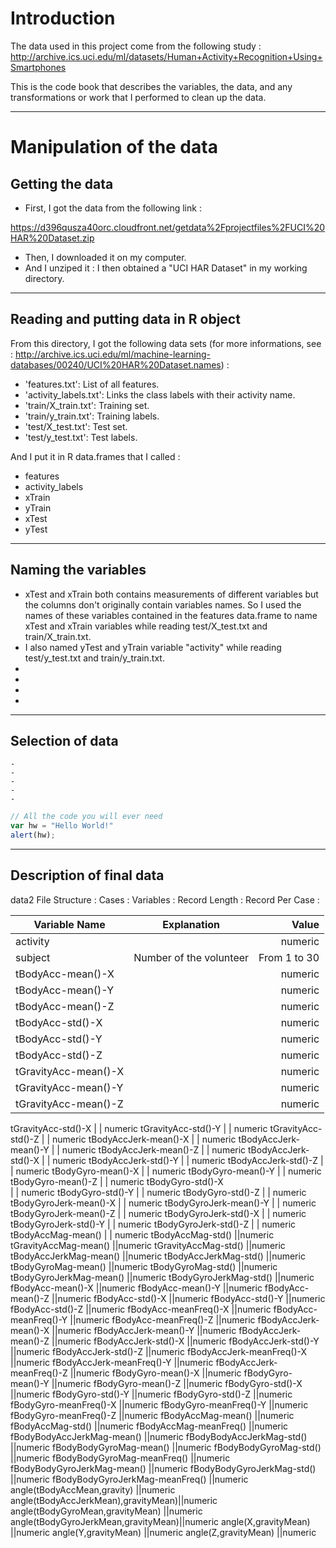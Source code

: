 # Introduction

The data used in this project come from the following study :
http://archive.ics.uci.edu/ml/datasets/Human+Activity+Recognition+Using+Smartphones

This is the code book that describes the variables, the data, and any transformations or work that I performed to clean up the data.

-----------------------------------------------------------

# Manipulation of the data

## Getting the data

* First, I got the data from the following link :

https://d396qusza40orc.cloudfront.net/getdata%2Fprojectfiles%2FUCI%20HAR%20Dataset.zip

* Then, I downloaded it on my computer.
* And I unziped it : I then obtained a "UCI HAR Dataset" in my working directory.

-----------------------------------------------------------

## Reading and putting data in R object

From this directory, I got the following data sets (for more informations, see : http://archive.ics.uci.edu/ml/machine-learning-databases/00240/UCI%20HAR%20Dataset.names) :
* 'features.txt': List of all features.
* 'activity_labels.txt': Links the class labels with their activity name.
* 'train/X_train.txt': Training set.
* 'train/y_train.txt': Training labels.
* 'test/X_test.txt': Test set.
* 'test/y_test.txt': Test labels.

And I put it in R data.frames that I called :
* features 
* activity_labels 
* xTrain
* yTrain
* xTest
* yTest 

-----------------------------------------------------------

## Naming the **variables**

* xTest and xTrain both contains measurements of different variables but the columns don't originally contain variables names. So I used the names of these variables contained in the
features data.frame to name xTest and xTrain variables while reading test/X_test.txt and train/X_train.txt.
* I also named yTest and yTrain variable "activity" while reading test/y_test.txt and train/y_train.txt.
*
*
*
*

-----------------------------------------------------------

## Selection of data
    -
    -
    -
    -
    -

```javascript
// All the code you will ever need
var hw = "Hello World!"
alert(hw);
```
-----------------------------------------------------------

## Description of final data

data2
File Structure :
Cases :
Variables :
Record Length :
Record Per Case : 

Variable Name                       | Explanation                     | Value 
--------------------------------    | ------------------------------- | ----------:
activity                            |                                 | numeric
subject                             | Number of the volunteer         | From 1 to 30
tBodyAcc-mean()-X                   |                                 | numeric
tBodyAcc-mean()-Y                   |                                 | numeric
tBodyAcc-mean()-Z                   |                                 | numeric
tBodyAcc-std()-X                    |                                 | numeric
tBodyAcc-std()-Y                    |                                 | numeric
tBodyAcc-std()-Z                    |                                 | numeric
tGravityAcc-mean()-X                |                                 | numeric
tGravityAcc-mean()-Y                |                                 | numeric
tGravityAcc-mean()-Z                |                                 | numeric
tGravityAcc-std()-X
                 |                                 | numeric
tGravityAcc-std()-Y
                 |                                 | numeric
tGravityAcc-std()-Z                 |                                 | numeric
tBodyAccJerk-mean()-X               |                                 | numeric
tBodyAccJerk-mean()-Y               |                                 | numeric
tBodyAccJerk-mean()-Z               |                                 | numeric
tBodyAccJerk-std()-X
                |                                 | numeric
tBodyAccJerk-std()-Y                |                                 | numeric
tBodyAccJerk-std()-Z                |                                 | numeric
tBodyGyro-mean()-X                  |                                 | numeric
tBodyGyro-mean()-Y                  |                                 | numeric
tBodyGyro-mean()-Z                  |                                 | numeric
tBodyGyro-std()-X    
               |                                 | numeric
tBodyGyro-std()-Y                   |                                 | numeric
tBodyGyro-std()-Z
                   |                                 | numeric
tBodyGyroJerk-mean()-X              |                                 | numeric
tBodyGyroJerk-mean()-Y              |                                 | numeric
tBodyGyroJerk-mean()-Z              |                                 | numeric
tBodyGyroJerk-std()-X
               |                                 | numeric
tBodyGyroJerk-std()-Y               |                                 | numeric
tBodyGyroJerk-std()-Z
               |                                 | numeric
tBodyAccMag-mean()                  |                                 | numeric
tBodyAccMag-std()
                   ||numeric
tGravityAccMag-mean()
               ||numeric
tGravityAccMag-std()
                ||numeric
tBodyAccJerkMag-mean()
              ||numeric
tBodyAccJerkMag-std()
               ||numeric
tBodyGyroMag-mean()
                 ||numeric
tBodyGyroMag-std()
                  ||numeric
tBodyGyroJerkMag-mean()             ||numeric
tBodyGyroJerkMag-std()
              ||numeric
fBodyAcc-mean()-X                   ||numeric
fBodyAcc-mean()-Y                   ||numeric
fBodyAcc-mean()-Z                   ||numeric
fBodyAcc-std()-X
                    ||numeric
fBodyAcc-std()-Y                    ||numeric
fBodyAcc-std()-Z
                    ||numeric
fBodyAcc-meanFreq()-X               ||numeric
fBodyAcc-meanFreq()-Y               ||numeric
fBodyAcc-meanFreq()-Z
               ||numeric
fBodyAccJerk-mean()-X
               ||numeric
fBodyAccJerk-mean()-Y               ||numeric
fBodyAccJerk-mean()-Z               ||numeric
fBodyAccJerk-std()-X
                ||numeric
fBodyAccJerk-std()-Y                ||numeric
fBodyAccJerk-std()-Z                ||numeric
fBodyAccJerk-meanFreq()-X           ||numeric
fBodyAccJerk-meanFreq()-Y           ||numeric
fBodyAccJerk-meanFreq()-Z           ||numeric
fBodyGyro-mean()-X                  ||numeric
fBodyGyro-mean()-Y                  ||numeric
fBodyGyro-mean()-Z                  ||numeric
fBodyGyro-std()-X                   ||numeric
fBodyGyro-std()-Y                   ||numeric
fBodyGyro-std()-Z                   ||numeric
fBodyGyro-meanFreq()-X              ||numeric
fBodyGyro-meanFreq()-Y              ||numeric
fBodyGyro-meanFreq()-Z              ||numeric
fBodyAccMag-mean()                  ||numeric
fBodyAccMag-std()
                   ||numeric
fBodyAccMag-meanFreq()              ||numeric
fBodyBodyAccJerkMag-mean()
          ||numeric
fBodyBodyAccJerkMag-std() 
          ||numeric
fBodyBodyGyroMag-mean()
             ||numeric
fBodyBodyGyroMag-std()
              ||numeric
fBodyBodyGyroMag-meanFreq()         ||numeric
fBodyBodyGyroJerkMag-mean()         ||numeric
fBodyBodyGyroJerkMag-std()
          ||numeric
fBodyBodyGyroJerkMag-meanFreq()     ||numeric
angle(tBodyAccMean,gravity)         ||numeric
angle(tBodyAccJerkMean),gravityMean)||numeric
angle(tBodyGyroMean,gravityMean)
    ||numeric
angle(tBodyGyroJerkMean,gravityMean)||numeric
angle(X,gravityMean)                ||numeric
angle(Y,gravityMean)                ||numeric
angle(Z,gravityMean)
                ||numeric
